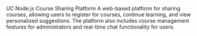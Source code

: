 UC Node.js Course Sharing Platform
A web-based platform for sharing courses, allowing users to register for courses, continue learning, and view personalized suggestions. The platform also includes course management features for administrators and real-time chat functionality for users.
